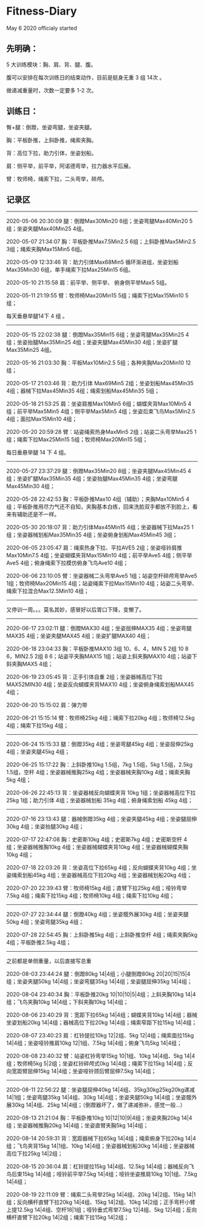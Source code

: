 # Fitness-Diary

 May 6 2020 officialy started

## 先明确：

5 大训练模块：胸、肩、背、腿、腹。

腹可以安排在每次训练日的结束动作，目前是挺身无重 3 组 14次 。

做递减重量时，次数一定要多 1-2 次。

## 训练日：

臀+腿：倒蹬，坐姿弯腿，坐姿夹腿。

胸：平板卧推，上斜卧推，绳索夹胸。

背：高位下拉，助力引体，坐姿划船。

肩：侧平举，前平举，阿诺德弯举，拉力器水平后展。

臂：牧师椅，绳索下拉，二头弯举，碎颅。

## 记录区

------

2020-05-06 20:30:09 腿：倒蹬Max30Min20 6组；坐姿弯腿Max40Min20 5组；坐姿夹腿Max40Min25 4组。

2020-05-07 21:34:07 胸：平板卧推Max7.5Min2.5 6组；上斜卧推Max5Min2.5 3组；绳索夹胸Max15Min5 6组。

2020-05-09 12:33:46 背：助力引体Max68Min5 循环渐进组，坐姿划船Max35Min30 6组，单手绳索下拉Max25Min15 6组。

2020-05-10 21:15:58 肩：前平举、侧平举、 俯身侧平举Max5 5组。

2020-05-11 21:19:55 臂：牧师椅Max20Min15 5组；绳索下拉Max15Min10 5组；

每天垂悬举腿14下 4 组 。

------

2020-05-15 22:02:38 腿：倒蹬Max35Min15 6组；坐姿弯腿Max35Min25 4组；坐姿抬腿Max35Min25 4组；坐姿夹腿Max45Min30 4组；坐姿扩腿Max35Min25 4组。

2020-05-16 21:03:30 胸：平板Max10Min2.5 5组；各种夹胸Max20Min10 12组； 

2020-05-17 21:03:46 背：助力引体 Max69Min5 2组；坐姿划船Max45Min35 4组；器械下拉Max45Min35 4组；绳索划船Max45Min35 5组；

2020-05-18 21:53:25 肩：坐姿肩推Max10Min5 6组；蝴蝶夹背Max10Min5 4组；前平举Max5Min5 4组；侧平举Max5Min5 4组；坐姿后束飞鸟Max5Min2.5 4组；面拉Max15Min10 4组；

2020-05-20 20:59:28 臂：站姿绳索热身MaxMin5 2组；站姿二头弯举Max25 1组；绳索下拉Max25Min15 5组；牧师椅Max20Min15 5组；

每日垂悬举腿 14 下 4 组。

------

2020-05-27 23:37:29 腿：倒蹬Max35Min20 8组；坐姿夹腿Max45Min45 4组；坐姿扩腿Max35Min35 4组；坐姿抬腿Max45Min35 4组；坐姿弯腿Max45Min30 4组；

2020-05-28 22:42:53 胸：平板卧推Max10 4组（辅助）；夹胸Max10Min5 4组；平板卧推用尽力气还不自知，夹胸基本白练，回来洗脸双手都放不到脸上，看来有辅助还是不一样。

2020-05-30 20:18:07 背：助力引体Max45Min15 4组；坐姿器械下拉Max25 1组；坐姿器械划船Max35Min35 4组；坐姿俯身划船Max45Min45 3组；

2020-06-05 23:05:47 肩：绳索热身下拉、平拉AVE5 2组；坐姿哑铃肩推Max10Min7.5 4组；坐姿蝴蝶夹背Max15Min10 4组；前平举Ave5 4组；侧平举Ave5 4组；俯身绳索下拉模仿俯身飞鸟Ave10 4组；

2020-06-06 23:10:05 臂：坐姿器械二头弯举Ave5 1组；站姿空杆碎颅弯举Ave5 1组；牧师椅Max20Min15 4组；站姿绳索下拉Max15Min10 4组；站姿二头弯举、绳索下拉混合Max12.5Min10 4组；

------

又停训一周。。。莫名其妙，感冒好以后胃口下降，变懒了。

------

2020-06-17 23:02:11 腿：倒蹬MAX30 4组；坐姿屈伸MAX35 4组；坐姿弯腿MAX35 4组；坐姿夹腿MAX45 4组；坐姿扩腿MAX40 4组；

2020-06-18 23:04:33 胸：平板卧推MAX10 3组 10、6、4，MIN 5 2组 10 8 6，MIN2.5 2组 8 6；站姿平夹胸MAX15 1组；站姿上斜夹胸MAX10 4组；站姿下斜夹胸MAX5 4组；

2020-06-19 23:05:45 背：正手引体自重 2组；坐姿器械高位下拉MAX52MIN30 4组；坐姿反向蝴蝶夹背MAX10 4组；坐姿俯身绳索划船MAX45 4组；

2020-06-20 15:15:02 肩：弹力带

2020-06-21 15:15:14 臂：牧师椅25kg 4组；绳索下拉20kg 4组；牧师椅12.5kg 4组；绳索下拉15kg 4组；

------

2020-06-24 15:15:33 腿：倒蹬35kg 4组；坐姿弯腿45kg 4组；坐姿屈伸25kg 4组；坐姿夹腿45kg 4组；

2020-06-25 15:17:22 胸：上斜卧推10kg 1.5组，7kg 1.5组，5kg 1.5组，2.5kg 1.5组，空杆 4组；坐姿器械推胸25kg 4组；坐姿器械夹胸10kg 4组；绳索夹胸5kg 4组；

2020-06-26 22:45:13 背：坐姿器械反向蝴蝶夹背 10kg 1组；坐姿器械高位下拉 25kg 1组；助力引体 4组；坐姿器械划船 35kg 4组；俯身绳索划船 45kg 4组；

------

2020-07-16 23:13:43 腿：器械倒蹬35kg 4组；坐姿夹腿45kg 4组；坐姿腿屈伸30kg 4组；坐姿抬腿30kg 4组；

2020-07-17 22:47:08 胸：史密斯10kg 4组；史密斯7kg 4组；史密斯空杆 4组；坐姿器械推胸10kg 4组；坐姿器械蝴蝶夹背10kg 4组；坐姿器械蝴蝶夹胸10kg 4组；

2020-07-18 22:03:26 背：坐姿高位下拉65kg 4组；反向蝴蝶夹背10kg 4组；坐姿绳索划船45kg 4组；坐姿器械高位下拉20kg 4组；坐姿器械划船20kg 4组；

2020-07-20 22:39:43  臂：牧师椅15kg 4组；直臂下拉25kg 4组；哑铃弯举7.5kg 4组；绳索下拉15kg 4组；牧师椅10kg 4组；绳索下拉10kg 4组；

------

2020-07-27 22:34:44 腿：倒蹬40kg 4组；坐姿髋外展30kg 4组；坐姿夹腿50kg 4组；坐姿弯腿35kg 4组；

2020-07-28 22:54:45 胸：上斜卧推5kg 4组；上斜卧推空杆 4组；绳索夹胸5kg 4组；平板卧推2.5kg 4组；

------

之前都是单侧重量，以后直接写总重

2020-08-03 23:44:24 腿：倒蹬80kg 14|4组；小腿倒蹬80kg 20|20|15|15|4组；坐姿夹腿50kg 14|4组；坐姿弯腿35kg 14|4组；坐姿腿屈伸35kg 14|4组；

2020-08-04 23:40:34 胸：平板卧推20kg 10|10|10|5|4组；上斜夹胸10kg 14|4组；飞鸟夹胸10kg 14|4组；下斜夹胸10kg 14|4组；

2020-08-06 23:40:29 背：宽距下拉65kg 14|4组；蝴蝶夹背10kg 14|4组；器械坐姿划船20kg 14|4组；器械高位下拉20kg 14|4组；绳索窄距下拉15kg 14|4组；

2020-08-07 23:40:23 肩：杠铃提拉10kg 12|2组、5kg 12|4组；绳索面拉15kg 14|4组；坐姿哑铃推肩10kg 12|1组、7.5kg 14|4组；俯身飞鸟5kg 14|4组；

2020-08-08 23:40:32 臂：站姿杠铃弯举15kg 10|1组、10kg 14|4组、5kg 14|4组；牧师椅5kg 5|2组；坐姿杠铃碎颅式0kg 14|4组；绳索下拉15kg 14|4组；反向宽距臂屈伸15kg 14|4组；坐姿哑铃颈后臂屈伸7.5kg 14|4组；

------

2020-08-11 22:56:22 腿：坐姿腿屈伸40kg 14|4组、35kg30kg25kg20kg递减 14|1组；坐姿弯腿35kg 14|4组、30kg 14|4组；坐姿夹腿50kg 14|4组；坐姿髋外展30kg 14|4组、25kg 14|4组；（倒蹬器坏了，做了递减弥补，感觉一般...）

2020-08-13 21:21:04 胸：平板卧推10kg 10|12|10|9|4组；坐姿夹胸20kg 14|4组；坐姿器械推胸20kg 14|4组；坐姿直臂夹胸5kg 14|4组；

2020-08-14 20:59:31 背：宽距器械下拉65kg 14|4组；绳索俯身下拉20kg 14|4组；飞鸟夹背15kg 14|1组、10kg 14|4组；坐姿器械划船30kg 14|4组；坐姿器械高位下拉25kg 14|2组；

2020-08-15 20:36:04 肩：杠铃提拉15kg 14|4组、12.5kg 14|4组；器械反向飞鸟后束15kg 14|4组；哑铃前平举7.5kg 14|4组；哑铃坐姿推肩10kg 10|1组、7.5kg 14|4组；

2020-08-19 22:11:09 臂：绳索二头弯举25kg 14|4组、20kg 14|2组、15kg 14|1组；反向横杆直臂下拉20kg 14|4组、15kg  14|2组、10kg 14|2组；正手弯杆小臂上提12.5kg 14|4组、空杆18|1组；哑铃垂式弯举7.5kg 12|4组、5kg 12|4组；反向横杆直臂下拉20kg 14|2组；绳索下拉15kg 14|2组；